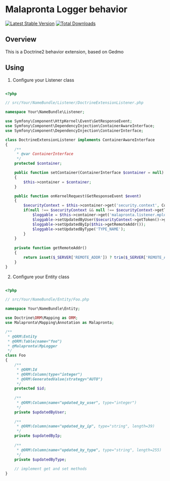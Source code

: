 Malapronta Logger behavior
====================================

[![Latest Stable Version](https://poser.pugx.org/malapronta/mplog/v/stable.png)](https://packagist.org/packages/malapronta/mplog)
[![Total Downloads](https://poser.pugx.org/malapronta/mplog/downloads.png)](https://packagist.org/packages/malapronta/mplog)

Overview
--------

This is a Doctrine2 behavior extension, based on  Gedmo


Using
-----

1) Configure your Listener class

```php

<?php

// src/Your/NameBundle/Listener/DoctrineExtensionListener.php

namespace Your\NameBundle\Listener;

use Symfony\Component\HttpKernel\Event\GetResponseEvent;
use Symfony\Component\DependencyInjection\ContainerAwareInterface;
use Symfony\Component\DependencyInjection\ContainerInterface;

class DoctrineExtensionListener implements ContainerAwareInterface
{
    /**
     * @var ContainerInterface
     */
    protected $container;

    public function setContainer(ContainerInterface $container = null)
    {
        $this->container = $container;
    }

    public function onKernelRequest(GetResponseEvent $event)
    { 
        $securityContext = $this->container->get('security.context', ContainerInterface::NULL_ON_INVALID_REFERENCE);
        if(null !== $securityContext && null !== $securityContext->getToken() && $securityContext->isGranted('IS_AUTHENTICATED_REMEMBERED')) {
            $loggable = $this->container->get('malapronta.listener.mplog');
            $loggable->setUpdatedByUser($securityContext->getToken()->getUser()->getId());
            $loggable->setUpdatedByIp($this->getRemoteAddr());
            $loggable->setUpdatedByType('TYPE_NAME');
        }
    }
  
    private function getRemoteAddr()
    {
        return isset($_SERVER['REMOTE_ADDR']) ? trim($_SERVER['REMOTE_ADDR']) : '';
    }
}
``` 
 
2) Configure your Entity class

```php

<?php

// src/Your/NameBundle/Entity/Foo.php

namespace Your\NameBundle\Entity;

use Doctrine\ORM\Mapping as ORM;
use Malapronta\Mapping\Annotation as Malapronta;

/**
 * @ORM\Entity
 * @ORM\Table(name="foo")
 * @Malapronta\MpLogger
 */
class Foo 
{
    /**
     * @ORM\Id
     * @ORM\Column(type="integer")
     * @ORM\GeneratedValue(strategy="AUTO")
     */
    protected $id;
    
    /** 
     * @ORM\Column(name="updated_by_user", type="integer") 
     */
    private $updatedByUser;
    
    /** 
     * @ORM\Column(name="updated_by_ip", type="string", length=39) 
     */
    private $updatedByIp;
    
    /** 
     * @ORM\Column(name="updated_by_type", type="string", length=255) 
     */
    private $updatedByType;
    
    // implement get and set methods
}
```
